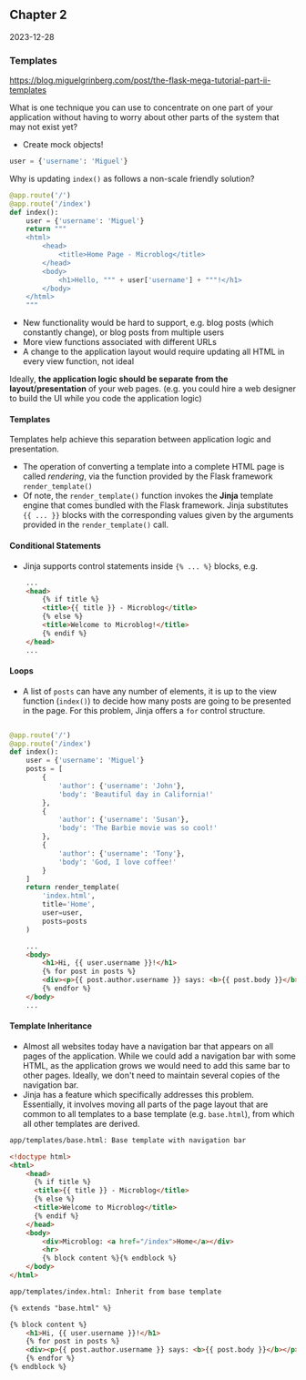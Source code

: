 ## Chapter 2
2023-12-28

### Templates
https://blog.miguelgrinberg.com/post/the-flask-mega-tutorial-part-ii-templates

What is one technique you can use to concentrate on one part of your application without having to worry about other parts of the system that may not exist yet?

- Create mock objects!

```python
user = {'username': 'Miguel'}
```

Why is updating `index()` as follows a non-scale friendly solution?

```python
@app.route('/')
@app.route('/index')
def index():
	user = {'username': 'Miguel'}
	return """
	<html>
		<head>
			<title>Home Page - Microblog</title>
		</head>
		<body>
			<h1>Hello, """ + user['username'] + """!</h1>
		</body>
	</html>
	"""
```

- New functionality would be hard to support, e.g. blog posts (which constantly change), or blog posts from multiple users
- More view functions associated with different URLs
- A change to the application layout would require updating all HTML in every view function, not ideal

Ideally, **the application logic should be separate from the layout/presentation** of your web pages. (e.g. you could hire a web designer to build the UI while you code the application logic)

#### Templates

Templates help achieve this separation between application logic and presentation.

- The operation of converting a template into a complete HTML page is called _rendering_, via the function provided by the Flask framework `render_template()`
- Of note, the `render_template()` function invokes the **Jinja** template engine that comes bundled with the Flask framework. Jinja substitutes `{{ ... }}` blocks with the corresponding values given by the arguments provided in the `render_template()` call.

#### Conditional Statements

- Jinja supports control statements inside `{% ... %}` blocks, e.g.
```html
    ...
    <head>
        {% if title %}
        <title>{{ title }} - Microblog</title>
        {% else %}
        <title>Welcome to Microblog!</title>
        {% endif %}
    </head>
    ...
```
#### Loops
- A list of `posts` can have any number of elements, it is up to the view function (`index()`) to decide how many posts are going to be presented in the page. For this problem, Jinja offers a `for` control structure.

```python

@app.route('/')
@app.route('/index')
def index():
    user = {'username': 'Miguel'}
    posts = [
        {
            'author': {'username': 'John'},
            'body': 'Beautiful day in California!'
        },
        {
            'author': {'username': 'Susan'},
            'body': 'The Barbie movie was so cool!'
        },
        {
            'author': {'username': 'Tony'},
            'body': 'God, I love coffee!'
        }
    ]
    return render_template(
        'index.html',
        title='Home',
        user=user,
        posts=posts
    )
```
```html
    ...
    <body>
        <h1>Hi, {{ user.username }}!</h1>
        {% for post in posts %}
        <div><p>{{ post.author.username }} says: <b>{{ post.body }}</b></p></div>
        {% endfor %}
    </body>
    ...
```

#### Template Inheritance

- Almost all websites today have a navigation bar that appears on all pages of the application. While we could add a navigation bar with some HTML, as the application grows we would need to add this same bar to other pages. Ideally, we don't need to maintain several copies of the navigation bar.
- Jinja has a feature which specifically addresses this problem. Essentially, it involves moving all parts of the page layout that are common to all templates to a base template (e.g. `base.html`), from which all other templates are derived.

```html
app/templates/base.html: Base template with navigation bar

<!doctype html>
<html>
    <head>
      {% if title %}
      <title>{{ title }} - Microblog</title>
      {% else %}
      <title>Welcome to Microblog</title>
      {% endif %}
    </head>
    <body>
        <div>Microblog: <a href="/index">Home</a></div>
        <hr>
        {% block content %}{% endblock %}
    </body>
</html>
```

```html
app/templates/index.html: Inherit from base template

{% extends "base.html" %}

{% block content %}
    <h1>Hi, {{ user.username }}!</h1>
    {% for post in posts %}
    <div><p>{{ post.author.username }} says: <b>{{ post.body }}</b></p></div>
    {% endfor %}
{% endblock %}
```